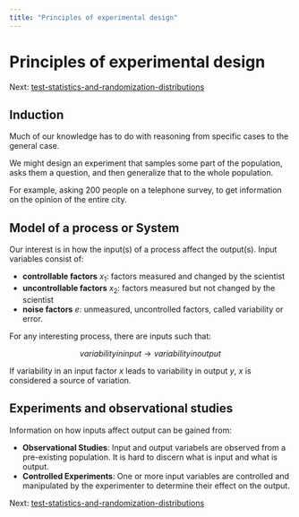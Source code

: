 ```yaml
---
title: "Principles of experimental design"
---
```


# Principles of experimental design

Next: [test-statistics-and-randomization-distributions](test-statistics-and-randomization-distributions.md)

## Induction

Much of our knowledge has to do with reasoning from specific cases to the general case.

We might design an experiment that samples some part of the population, asks them a question, and then generalize that to the whole population.

For example, asking 200 people on a telephone survey, to get information on the opinion of the entire city.

## Model of a process or System

Our interest is in how the input(s) of a process affect the output(s). Input variables consist of:

- **controllable factors** $x_1$: factors measured and changed by the scientist
- **uncontrollable factors** $x_2$: factors measured but not changed by the scientist
- **noise factors** $e$: unmeasured, uncontrolled factors, called variability or error.

For any interesting process, there are inputs such that:

$$ variability in input \to variability in output $$

If variability in an input factor $x$ leads to variability in output $y$, $x$ is considered a source of variation.

## Experiments and observational studies

Information on how inputs affect output can be gained from:

- **Observational Studies**: Input and output variabels are observed from a pre-existing population. It is hard to discern what is input and what is output.
- **Controlled Experiments**: One or more input variables are controlled and manipulated by the experimenter to determine their effect on the output.



Next: [test-statistics-and-randomization-distributions](test-statistics-and-randomization-distributions.md)
